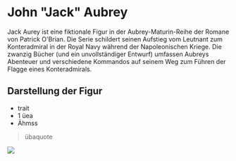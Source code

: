 # John "Jack" Aubrey

Jack Aurey ist eine fiktionale Figur in der Aubrey-Maturin-Reihe der Romane von Patrick O'Brian. Die Serie schildert seinen Aufstieg vom Leutnant zum Konteradmiral in der Royal Navy während der Napoleonischen Kriege. Die zwanzig Bücher (und ein unvollständiger Entwurf) umfassen Aubreys Abenteuer und verschiedene Kommandos auf seinem Weg zum Führen der Flagge eines Konteradmirals.

## Darstellung der Figur

* trait
* 1 üea
* Ähmss

> übaquote

<img src="https://external-content.duckduckgo.com/iu/?u=https%3A%2F%2Fi.ytimg.com%2Fvi%2F9Fn1NkySFDQ%2Fmaxresdefault.jpg&f=1&nofb=1"/>
